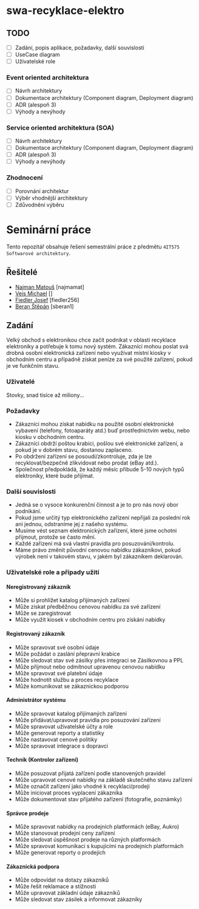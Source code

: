 # swa-recyklace-elektro

## TODO
- [ ] Zadání, popis aplikace, požadavky, další souvislosti
- [ ] UseCase diagram
- [ ] Uživatelské role

### Event oriented architektura
- [ ] Návrh architektury
- [ ] Dokumentace architektury (Component diagram, Deployment diagram)
- [ ] ADR (alespoň 3)
- [ ] Výhody a nevýhody

### Service oriented architektura (SOA)  
- [ ] Návrh architektury
- [ ] Dokumentace architektury (Component diagram, Deployment diagram)
- [ ] ADR (alespoň 3)
- [ ] Výhody a nevýhody

### Zhodnocení
- [ ] Porovnání architektur
- [ ] Výběr vhodnější architektury
- [ ] Zdůvodnění výběru

# Seminární práce
Tento repozitář obsahuje řešení semestrální práce z předmětu `4IT575 Softwarové architektury`.

## Řešitelé
- [Najman Matouš](https://github.com/najmamat) [najmamat]
- [Veis Michael](https://github.com/michaelveis) []
- [Fiedler Josef](https://github.com/fiedler256) [fiedler256]
- [Beran Štěpán](https://github.com/sberan1) [sberan1]

## Zadání
Velký obchod s elektronikou chce začít podnikat v oblasti recyklace elektroniky a potřebuje k tomu nový systém. Zákazníci mohou poslat svá drobná osobní elektronická zařízení nebo využívat místní kiosky v obchodním centru a případně získat peníze za své použité zařízení, pokud je ve funkčním stavu.

### Uživatelé
Stovky, snad tisíce až miliony...

### Požadavky
- Zákazníci mohou získat nabídku na použité osobní elektronické vybavení (telefony, fotoaparáty atd.) buď prostřednictvím webu, nebo kiosku v obchodním centru.
- Zákazníci obdrží poštou krabici, pošlou své elektronické zařízení, a pokud je v dobrém stavu, dostanou zaplaceno.
- Po obdržení zařízení se posoudí/zkontroluje, zda je lze recyklovat/bezpečně zlikvidovat nebo prodat (eBay atd.).
- Společnost předpokládá, že každý měsíc přibude 5-10 nových typů elektroniky, které bude přijímat.

### Další souvislosti
- Jedná se o vysoce konkurenční činnost a je to pro nás nový obor podnikání.
- Pokud jsme určitý typ elektronického zařízení nepřijali za poslední rok ani jednou, odstraníme jej z našeho systému.
- Musíme vést seznam elektronických zařízení, které jsme ochotni přijmout, protože se často mění.
- Každé zařízení má svá vlastní pravidla pro posuzování/kontrolu.
- Máme právo změnit původní cenovou nabídku zákazníkovi, pokud výrobek není v takovém stavu, v jakém byl zákazníkem deklarován.

### Uživatelské role a případy užití

#### Neregistrovaný zákazník
- Může si prohlížet katalog přijímaných zařízení
- Může získat předběžnou cenovou nabídku za své zařízení
- Může se zaregistrovat
- Může využít kiosek v obchodním centru pro získání nabídky

#### Registrovaný zákazník
- Může spravovat své osobní údaje
- Může požádat o zaslání přepravní krabice
- Může sledovat stav své zásilky přes integraci se Zásilkovnou a PPL
- Může přijmout nebo odmítnout upravenou cenovou nabídku
- Může spravovat své platební údaje
- Může hodnotit službu a proces recyklace
- Může komunikovat se zákaznickou podporou

#### Administrátor systému
- Může spravovat katalog přijímaných zařízení
- Může přidávat/upravovat pravidla pro posuzování zařízení
- Může spravovat uživatelské účty a role
- Může generovat reporty a statistiky
- Může nastavovat cenové politiky
- Může spravovat integrace s dopravci

#### Technik (Kontrolor zařízení)
- Může posuzovat přijatá zařízení podle stanovených pravidel
- Může upravovat cenové nabídky na základě skutečného stavu zařízení
- Může označit zařízení jako vhodné k recyklaci/prodeji
- Může iniciovat proces vyplacení zákazníka
- Může dokumentovat stav přijatého zařízení (fotografie, poznámky)

#### Správce prodeje
- Může spravovat nabídky na prodejních platformách (eBay, Aukro)
- Může stanovovat prodejní ceny zařízení
- Může sledovat úspěšnost prodeje na různých platformách
- Může spravovat komunikaci s kupujícími na prodejních platformách
- Může generovat reporty o prodejích

#### Zákaznická podpora
- Může odpovídat na dotazy zákazníků
- Může řešit reklamace a stížnosti
- Může upravovat základní údaje zákazníků
- Může sledovat stav zásilek a informovat zákazníky

